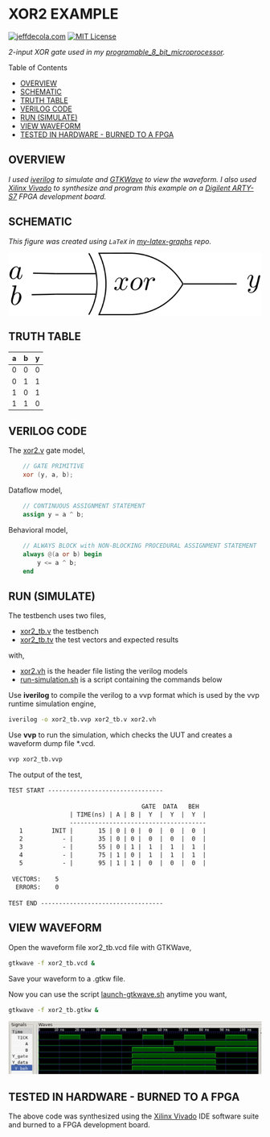 # XOR2 EXAMPLE

[![jeffdecola.com](https://img.shields.io/badge/website-jeffdecola.com-blue)](https://jeffdecola.com)
[![MIT License](https://img.shields.io/:license-mit-blue.svg)](https://jeffdecola.mit-license.org)

_2-input XOR gate used in my
[programable_8_bit_microprocessor](https://github.com/JeffDeCola/my-verilog-examples/tree/master/systems/microprocessors/programable_8_bit_microprocessor)._

Table of Contents

* [OVERVIEW](https://github.com/JeffDeCola/my-verilog-examples/tree/master/basic-code/combinational-logic/xor2#overview)
* [SCHEMATIC](https://github.com/JeffDeCola/my-verilog-examples/tree/master/basic-code/combinational-logic/xor2#schematic)
* [TRUTH TABLE](https://github.com/JeffDeCola/my-verilog-examples/tree/master/basic-code/combinational-logic/xor2#truth-table)
* [VERILOG CODE](https://github.com/JeffDeCola/my-verilog-examples/tree/master/basic-code/combinational-logic/xor2#verilog-code)
* [RUN (SIMULATE)](https://github.com/JeffDeCola/my-verilog-examples/tree/master/basic-code/combinational-logic/xor2#run-simulate)
* [VIEW WAVEFORM](https://github.com/JeffDeCola/my-verilog-examples/tree/master/basic-code/combinational-logic/xor2#view-waveform)
* [TESTED IN HARDWARE - BURNED TO A FPGA](https://github.com/JeffDeCola/my-verilog-examples/tree/master/basic-code/combinational-logic/xor2#tested-in-hardware---burned-to-a-fpga)

## OVERVIEW

_I used
[iverilog](https://github.com/JeffDeCola/my-cheat-sheets/tree/master/hardware/tools/simulation/iverilog-cheat-sheet)
to simulate and
[GTKWave](https://github.com/JeffDeCola/my-cheat-sheets/tree/master/hardware/tools/simulation/gtkwave-cheat-sheet)
to view the waveform. I also used
[Xilinx Vivado](https://github.com/JeffDeCola/my-cheat-sheets/tree/master/hardware/tools/synthesis/xilinx-vivado-cheat-sheet)
to synthesize and program this example on a
[Digilent ARTY-S7](https://github.com/JeffDeCola/my-cheat-sheets/tree/master/hardware/development/fpga-development-boards/digilent-arty-s7-cheat-sheet)
FPGA development board._

## SCHEMATIC

_This figure was created using `LaTeX` in
[my-latex-graphs](https://github.com/JeffDeCola/my-latex-graphs/tree/master/mathematics/applied/electrical-engineering/combinational-logic/xor)
repo._

<p align="center">
    <img src="svgs/xor.svg"
    align="middle"
</p>

## TRUTH TABLE

| a     | b     | y     |
|:-----:|:-----:|:-----:|
| 0     | 0     | 0     |
| 0     | 1     | 1     |
| 1     | 0     | 1     |
| 1     | 1     | 0     |

## VERILOG CODE

The
[xor2.v](https://github.com/JeffDeCola/my-verilog-examples/blob/master/basic-code/combinational-logic/xor2/xor2.v)
gate model,

```verilog
    // GATE PRIMITIVE
    xor (y, a, b);
```

Dataflow model,

```verilog
    // CONTINUOUS ASSIGNMENT STATEMENT
    assign y = a ^ b;
```

Behavioral model,

```verilog
    // ALWAYS BLOCK with NON-BLOCKING PROCEDURAL ASSIGNMENT STATEMENT
    always @(a or b) begin
        y <= a ^ b;
    end
```

## RUN (SIMULATE)

The testbench uses two files,

* [xor2_tb.v](https://github.com/JeffDeCola/my-verilog-examples/blob/master/basic-code/combinational-logic/xor2/xor2_tb.v)
  the testbench
* [xor2_tb.tv](https://github.com/JeffDeCola/my-verilog-examples/blob/master/basic-code/combinational-logic/xor2/xor2_tb.tv)
  the test vectors and expected results

with,

* [xor2.vh](https://github.com/JeffDeCola/my-verilog-examples/blob/master/basic-code/combinational-logic/xor2/xor2.vh)
  is the header file listing the verilog models
* [run-simulation.sh](https://github.com/JeffDeCola/my-verilog-examples/blob/master/basic-code/combinational-logic/xor2/run-simulation.sh)
  is a script containing the commands below

Use **iverilog** to compile the verilog to a vvp format
which is used by the vvp runtime simulation engine,

```bash
iverilog -o xor2_tb.vvp xor2_tb.v xor2.vh
```

Use **vvp** to run the simulation, which checks the UUT
and creates a waveform dump file *.vcd.

```bash
vvp xor2_tb.vvp
```

The output of the test,

```text
TEST START --------------------------------

                                     GATE  DATA   BEH
                 | TIME(ns) | A | B |  Y  |  Y  |  Y  |
                 --------------------------------------
   1        INIT |       15 | 0 | 0 |  0  |  0  |  0  |
   2           - |       35 | 0 | 0 |  0  |  0  |  0  |
   3           - |       55 | 0 | 1 |  1  |  1  |  1  |
   4           - |       75 | 1 | 0 |  1  |  1  |  1  |
   5           - |       95 | 1 | 1 |  0  |  0  |  0  |

 VECTORS:    5
  ERRORS:    0

TEST END ----------------------------------
```

## VIEW WAVEFORM

Open the waveform file xor2_tb.vcd file with GTKWave,

```bash
gtkwave -f xor2_tb.vcd &
```

Save your waveform to a .gtkw file.

Now you can use the script
[launch-gtkwave.sh](https://github.com/JeffDeCola/my-verilog-examples/blob/master/launch-GTKWave-script/launch-gtkwave.sh)
anytime you want,

```bash
gtkwave -f xor2_tb.gtkw &
```

![xor2-waveform.jpg](../../../docs/pics/basic-code/xor2-waveform.jpg)

## TESTED IN HARDWARE - BURNED TO A FPGA

The above code was synthesized using the
[Xilinx Vivado](https://github.com/JeffDeCola/my-cheat-sheets/tree/master/hardware/tools/synthesis/xilinx-vivado-cheat-sheet)
IDE software suite and burned to a FPGA development board.
